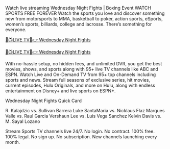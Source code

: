 Watch live streaming Wednesday Night Fights | Boxing Event
WATCH SPORTS FREE FOREVER
Watch the sports you love and discover something new from motorsports to MMA, basketball to poker, action sports, eSports, women’s sports, billiards, college and lacrosse. There’s something for everyone.

[🔴📺LIVE TV📲👉 Wednesday Night Fights](https://livesportstoday.xyz/boxing/)

[🔴📺LIVE TV📲👉 Wednesday Night Fights](https://livesportstoday.xyz/boxing/)

With no-hassle setup, no hidden fees, and unlimited DVR, you get the best movies, shows, and sports along with 95+ live TV channels like ABC and ESPN.
Watch Live and On-Demand TV from 95+ top channels including sports and news. Stream full seasons of exclusive series, hit movies, current episodes, Hulu Originals, and more on Hulu, along with endless entertainment on Disney+ and live sports on ESPN+.

Wednesday Night Fights Quick Card

R. Kalajdzic  vs.  Sullivan Barrera
Luke SantaMaria  vs.  Nicklaus Flaz
Marques Valle  vs.  Raul Garcia
Vershaun Lee  vs.  Luis Vega Sanchez
Kelvin Davis  vs.  M. Sayal Lozano

Stream Sports TV channels live 24/7.
No login. No contract.
100% free. 100% legal.
No sign up. No subscription.
New channels launching every month.
